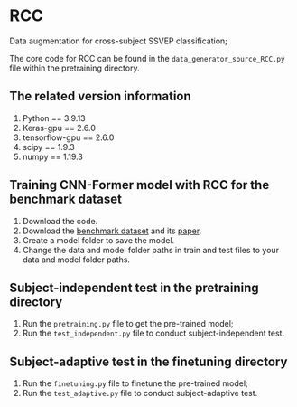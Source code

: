 # RCC
Data augmentation for cross-subject SSVEP classification;

The core code for RCC can be found in the `data_generator_source_RCC.py` file within the pretraining directory.

## The related version information
1. Python == 3.9.13
2. Keras-gpu == 2.6.0
3. tensorflow-gpu == 2.6.0
4. scipy == 1.9.3
5. numpy == 1.19.3

## Training CNN-Former model with RCC for the benchmark dataset
1. Download the code.
2. Download the [benchmark dataset](http://bci.med.tsinghua.edu.cn/download.html) and its [paper](https://ieeexplore.ieee.org/abstract/document/7740878).
3. Create a model folder to save the model.
4. Change the data and model folder paths in train and test files to your data and model folder paths.

## Subject-independent test in the pretraining directory 
1. Run the `pretraining.py` file to get the pre-trained model;
2. Run the `test_independent.py` file to conduct subject-independent test.
   
## Subject-adaptive test in the finetuning directory
1. Run the `finetuning.py` file to finetune the pre-trained model;
2. Run the `test_adaptive.py` file to conduct subject-adaptive test.
